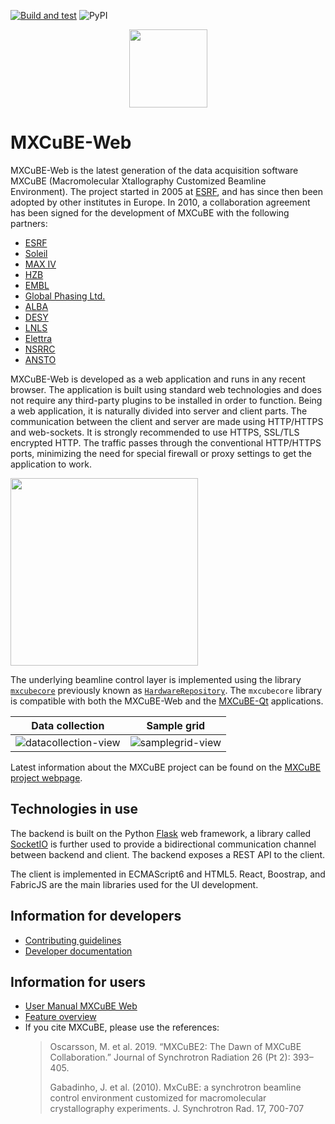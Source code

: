 [![Build and test](https://github.com/mxcube/mxcubeweb/actions/workflows/build_and_test.yml/badge.svg)](https://github.com/mxcube/mxcubeweb/actions/workflows/build_and_test.yml)
![PyPI](https://img.shields.io/pypi/v/mxcubeweb)

<p align="center"><img src="https://mxcube.github.io/mxcube/img/mxcube_logo20.png" width="125"/></p>


# MXCuBE-Web

MXCuBE-Web is the latest generation of the data acquisition software MXCuBE (Macromolecular Xtallography Customized Beamline Environment). The project started in 2005 at [ESRF](https://www.esrf.eu), and has since then been adopted by other institutes in Europe. In 2010, a collaboration agreement has been signed for the development of MXCuBE with the following partners:

- [ESRF](https://www.esrf.fr/)
- [Soleil](https://www.synchrotron-soleil.fr/)
- [MAX IV](https://www.maxiv.lu.se/)
- [HZB](https://www.helmholtz-berlin.de/)
- [EMBL](https://www.embl.org/)
- [Global Phasing Ltd.](https://www.globalphasing.com/)
- [ALBA](https://www.cells.es/)
- [DESY](https://www.desy.de/)
- [LNLS](https://lnls.cnpem.br/)
- [Elettra](https://www.elettra.eu/)
- [NSRRC](https://www.nsrrc.org.tw/)
- [ANSTO](https://www.ansto.gov.au/facilities/australian-synchrotron)

MXCuBE-Web is developed as a web application and runs in any recent browser.
The application is built using standard web technologies
and does not require any third-party plugins to be installed in order to function.
Being a web application, it is naturally divided into server and client parts.
The communication between the client and server are made using HTTP/HTTPS and web-sockets.
It is strongly recommended to use HTTPS, SSL/TLS encrypted HTTP.
The traffic passes through the conventional HTTP/HTTPS ports,
minimizing the need for special firewall or proxy settings to get the application to work.

<img align="center" src="https://mxcube3.esrf.fr/img/client-server.png" width=300>

The underlying beamline control layer
is implemented using the library [`mxcubecore`](https://github.com/mxcube/mxcubecore)
previously known as [`HardwareRepository`](https://github.com/mxcube/HardwareRepository).
The `mxcubecore` library is compatible with
both the MXCuBE-Web and the [MXCuBE-Qt](https://github.com/mxcube/mxcubeqt) applications.

|                                                       Data collection                                                       |                                                       Sample grid                                                       |
| :-------------------------------------------------------------------------------------------------------------------------: | :---------------------------------------------------------------------------------------------------------------------: |
| ![datacollection-view](https://user-images.githubusercontent.com/4331447/42496925-d983bf3e-8427-11e8-890e-898dda649101.png) | ![samplegrid-view](https://user-images.githubusercontent.com/4331447/42496937-e8547b34-8427-11e8-9447-645e6d7f1dc5.png) |

Latest information about the MXCuBE project can be found on the
[MXCuBE project webpage](https://mxcube.github.io/mxcube/).


## Technologies in use

The backend is built on the Python [Flask](https://flask.palletsprojects.com/) web framework,
a library called [SocketIO](https://socket.io/) is further used to provide
a bidirectional communication channel between backend and client.
The backend exposes a REST API to the client.

The client is implemented in ECMAScript6 and HTML5.
React, Boostrap, and FabricJS are the main libraries used for the UI development.


## Information for developers

- [Contributing guidelines](https://github.com/mxcube/mxcubeweb/blob/master/CONTRIBUTING.md)
- [Developer documentation](https://mxcubeweb.readthedocs.io/)


## Information for users

- [User Manual MXCuBE Web](https://www.esrf.fr/mxcube3)
- [Feature overview](https://github.com/mxcube/mxcubeqt/blob/master/docs/source/feature_overview.rst)
- If you cite MXCuBE, please use the references:
  > Oscarsson, M. et al. 2019. “MXCuBE2: The Dawn of MXCuBE Collaboration.” Journal of Synchrotron Radiation 26 (Pt 2): 393–405.
  >
  > Gabadinho, J. et al. (2010). MxCuBE: a synchrotron beamline control environment customized for macromolecular crystallography experiments. J. Synchrotron Rad. 17, 700-707
